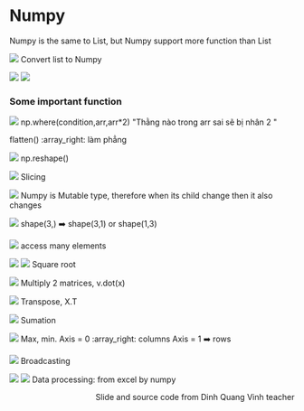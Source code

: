 # Numpy
Numpy is the same to List, but Numpy support more function than List

![](https://i.imgur.com/xqHIgeN.png)
Convert list to Numpy

![](https://i.imgur.com/J9H0eqy.png)
![](https://i.imgur.com/0TsTVZn.png)

### Some important function 
![](https://i.imgur.com/t2tbNoG.png)
np.where(condition,arr,arr*2)
"Thằng nào trong arr sai sẽ bị nhân 2 "

flatten() :array_right: làm phẳng

![](https://i.imgur.com/9K3JMVw.png)
np.reshape()

![](https://i.imgur.com/ChSG9LW.png)
Slicing

![](https://i.imgur.com/IQAuyPB.png)
Numpy is Mutable type, therefore when its child change then it also changes

![](https://i.imgur.com/lVXOlUE.png)
shape(3,) :arrow_right: shape(3,1) or shape(1,3)

![](https://i.imgur.com/J3KlFfO.png)
access many elements

![](https://i.imgur.com/Bq1nyXh.png)
![](https://i.imgur.com/qsbD4vB.png)
Square root

![](https://i.imgur.com/57LsL9J.png)
Multiply 2 matrices, v.dot(x)

![](https://i.imgur.com/JcScYOi.png)
Transpose, X.T

![](https://i.imgur.com/2VkZZbN.png)
Sumation

![](https://i.imgur.com/p2iXKrt.png)
Max, min. Axis = 0 :array_right: columns
Axis = 1 :arrow_right: rows

![](https://i.imgur.com/Rlzhaft.png)
Broadcasting

![](https://i.imgur.com/3Wnv3Yh.png)
![](https://i.imgur.com/FSPydM8.png)
Data processing: from excel by numpy

<p align="right">Slide and source code from Dinh Quang Vinh teacher<p align="right">
